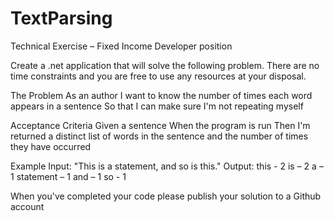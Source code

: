 TextParsing
===========
Technical Exercise – Fixed Income Developer position

Create a .net application that will solve the following problem. There are no time constraints and you are free to use any resources at your disposal. 

The Problem
As an author
I want to know the number of times each word appears in a sentence
So that I can make sure I'm not repeating myself

Acceptance Criteria
Given a sentence
When the program is run
Then I'm returned a distinct list of words in the sentence and the number of times they have occurred

Example
Input: "This is a statement, and so is this."
Output: 
this - 2
is – 2
a – 1
statement – 1
and – 1
so - 1 

When you've completed your code please publish your solution to a Github account
